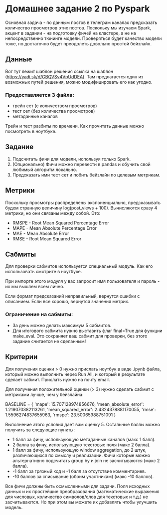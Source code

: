 # Домашнее задание 2 по Pyspark

Основная задача - по данным постов в телеграм каналах предсказать количество просмотров этих постов. Поскольку мы изучаем Spark, акцент в задании - на подготовку фичей на кластере, а не на непосредственно тюнинге модели. Проверяться будет качество модели тоже, но достаточно будет преодолеть довольно простой бейзлайн.

## Данные

Вот тут лежит шаблон решения ссылка на шаблон (https://yadi.sk/d/GBQVSv4VpUdDEA). Там предлагается один из возможных путей решения, можно модифицировать его как угодно.

### Предоставляется 3 файла:
- трейн сет (с количеством просмотров)
- тест сет (без количества просмотров)
- метаданные каналов

Трейн и тест разбиты по времени. Как прочитать данные можно посмотреть в ноутбуке.

## Задание

1. Подсчитать фичи для модели, используя только Spark.
2. (Опционально) Фичи можно перевести в pandas и обучить свой любимый алгоритм локально.
3. Предсказать ими тест сет и побить бейзлайн по целевым метрикам.

## Метрики

Поскольку просмотры распределены экспоненциально, предсказывать будем странную величину log(post_views + 100). Вычисляются сразу 4 метрики, но они связаны между собой. Это:
- RMSPE - Root Mean Squared Percentage Error
- MAPE - Mean Absolute Percentage Error
- MAE - Mean Absolute Error
- RMSE - Root Mean Squared Error

## Сабмиты

Для проверки сабмитов используется специальный модуль. Как его использовать смотрите в ноутбуке. 

При импорте этого модуля у вас запросит имя пользователя и пароль - их мы вышлем всем лично.

Если формат предсказаний неправильный, вернутся ошибки с описанием. Если все хорошо, вернутся значения метрик.

### Ограничение на сабмиты:
- За день можно делать максимум 5 сабмитов.
- Для итогового сабмита нужно выставить флаг final=True для функции make_eval. Это сохраняет ваш сабмит для проверки, без этого задание считается не сделанным!

## Критерии

Для получения оценки > 0 нужно прислать ноутбук в виде .ipynb файла, который можно выполнить через Run All, и который в результате сделает сабмит. Прислать нужно на почту email.

Для получения положительной оценки (> 3) нужно сделать сабмит с метриками лучше, чем у бейзлайна:

BASELINE = {
  'mape': 15.707128974856676,
  'mean_absolute_error': 1.219070382113261,
  'mean_squared_error': 2.4324378881170055,
  'rmse': 1.5596274837655963,
  'rmspe': 23.50065988751091
}


Выполнение этого условия дает вам оценку 5. Остальные баллы можно получить за следующие пункты:

- 1 балл за фичу, использующую метаданные каналов (макс 1 балл).
- 2 балла за фичу, использующую текстовые поля (макс 2 балла).
- 1 балл за фичу, использующую window aggregation, до 2 штук, различающихся по смыслу и реализации. Фичи которые можно альтернативно подсчитать group by и join не засчитываются (макс 2 балла).
- -1 балл за грязный код и -1 балл за отсутствие комментариев.
- -10 баллов за списывание (обоим участникам) (макс -10 баллов).

Все фичи должны быть осмысленными для задачи. Поля исходных данных и их простейшие преобразования (математические выражения для числовых, количество символов/слов для текстовых и т.д.) не засчитываются. Но при этом вы можете их добавлять чтобы улучшить модель.
